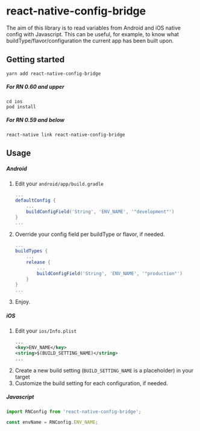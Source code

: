 # react-native-config-bridge

The aim of this library is to read variables from Android and iOS native config with Javascript. This can be useful, for example, to know what buildType/flavor/configuration the current app has been built upon.

## Getting started

```shell script
yarn add react-native-config-bridge
```

##### For RN 0.60 and upper
```shell script
cd ios
pod install
```

##### For RN 0.59 and below
```shell script
react-native link react-native-config-bridge
```

## Usage
##### Android

1. Edit your `android/app/build.gradle`
    ```gradle
    ...
    defaultConfig {
        ...
        buildConfigField('String', 'ENV_NAME', '"development"')
    }
    ...
    ```
1. Override your config field per buildType or flavor, if needed.
    ```gradle
    ...
    buildTypes {
        ...
        release {
            ...
            buildConfigField('String', 'ENV_NAME', '"production"')
        }
    }
    ...
    ```
1. Enjoy.

##### iOS
1. Edit your `ios/Info.plist`
    ```xml
    ...
    <key>ENV_NAME</key>
    <string>$(BUILD_SETTING_NAME)</string>
    ...
    ```
2. Create a new build setting (`BUILD_SETTING_NAME` is a placeholder) in your target
3. Customize the build setting for each configuration, if needed.


##### Javascript
```javascript
import RNConfig from 'react-native-config-bridge';

const envName = RNConfig.ENV_NAME;
```
